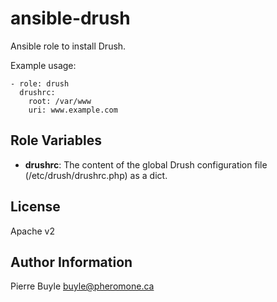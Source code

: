 ansible-drush
========

Ansible role to install Drush.

Example usage:

    - role: drush
      drushrc:
        root: /var/www
        uri: www.example.com

Role Variables
--------------

* **drushrc**: The content of the global Drush configuration file (/etc/drush/drushrc.php) as a dict.

License
-------

Apache v2

Author Information
------------------

Pierre Buyle <buyle@pheromone.ca>